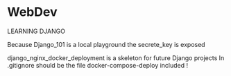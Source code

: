 # WebDev

LEARNING DJANGO

Because Django_101 is a local playground the secrete_key is exposed

django_nginx_docker_deployment is a skeleton for future Django projects 
In .gitignore should be the file docker-compose-deploy included ! 
